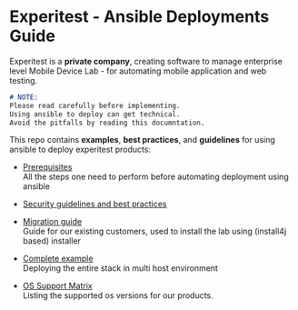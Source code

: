 
# Experitest - Ansible Deployments Guide

Experitest is a **private company**, creating software to manage enterprise level Mobile Device Lab - for automating mobile application and web testing.

```md
# NOTE: 
Please read carefully before implementing. 
Using ansible to deploy can get technical. 
Avoid the pitfalls by reading this documntation. 
```

This repo contains **examples**, **best practices**, and **guidelines** for using ansible to deploy experitest products:

- [Prerequisites](./prerequisites) \
All the steps one need to perform before automating deployment using ansible

- [Security guidelines and best practices](./best-practices/security)

- [Migration guide](./migrating-from-install4j) \
Guide for our existing customers, used to install the lab using (install4j based) installer

- [Complete example](./full-example) \
Deploying the entire stack in multi host environment

- [OS Support Matrix](./compatibility/OS.md) \
Listing the supported os versions for our products.
